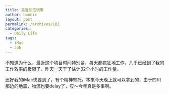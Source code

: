 ```yaml
---
title: 最近加班很累
author: honnix
layout: post
permalink: /archives/102
categories:
  - Daily Life
tags:
  - iMac
  - Job
---
```

不知道为什么，最近这个项目时间特别紧，每天都疯狂地工作，几乎已经到了我的工作效率的极限了，昨天一天干了估计32个小时的工作量。

还好我的iMac快要到了，有个精神寄托。本来今天晚上就可以拿到的，由于四川那边的地震，物流也要delay了，哎～今年真是多事啊。